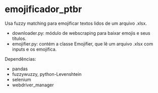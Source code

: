 # emojificador_ptbr
Usa fuzzy matching para emojificar textos lidos de um arquivo .xlsx.

- downloader.py: módulo de webscraping para baixar emojis e seus títulos.
- emojifier.py: contém a classe Emojifier, que lê um arquivo .xlsx com inputs e os emojifica.

Dependências:

- pandas
- fuzzywuzzy, python-Levenshtein
- selenium
- webdriver_manager
